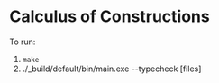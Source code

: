 # Calculus of Constructions

To run:

1. `make`
2. ./_build/default/bin/main.exe --typecheck \[files\]